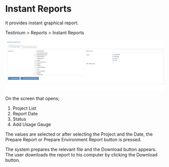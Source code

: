 # Instant Reports

It provides instant graphical report.&#x20;

&#x20;

Testinium > Reports > Instant Reports

&#x20;





![](<../../.gitbook/assets/Screen Shot 2021-12-09 at 01.11.42 (1).png>)

On the screen that opens;&#x20;

&#x20;

1. Project List &#x20;
2. Report Date&#x20;
3. Status &#x20;
4. Add Usage Gauge &#x20;

&#x20;

The values are selected or after selecting the Project and the Date, the Prepare Report or Prepare Environment Report button is pressed.&#x20;

&#x20;

The system prepares the relevant file and the Download button appears. The user downloads the report to his computer by clicking the Download button.&#x20;

&#x20;
